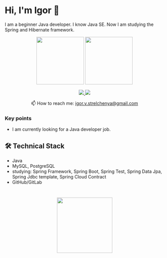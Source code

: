 # Hi, I'm Igor 👋

I am a beginner Java developer. I know Java SE. Now I am studying the Spring and Hibernate framework.

<p align='center'>
   <a href="https://github-readme-stats.vercel.app/api?username=N9nkoSensey&show_icons=true&count_private=true"><img
           height=150
           src="https://github-readme-stats.vercel.app/api?username=N9nkoSensey&show_icons=true&count_private=true"/></a>
   <a href="https://github.com/romankh3/github-readme-stats"><img height=150
                                                                  src="https://github-readme-stats.vercel.app/api/top-langs/?username=N9nkoSensey&layout=compact"/></a>
</p>

<p align='center'>
   <a href="https://www.linkedin.com/in/igor-strelchenya/">
       <img src="https://img.shields.io/badge/linkedin-%230077B5.svg?&style=for-the-badge&logo=linkedin&logoColor=white"/>
   </a>
   <a href="https://t.me/igor_strelchenya">
       <img src="https://img.shields.io/badge/Telegram-2CA5E0?style=for-the-badge&logo=telegram&logoColor=white"/>
   </a>
<p align='center'>
   📫 How to reach me: <a href='mailto:igor.v.strelchenya@gmail.com'>igor.v.strelchenya@gmail.com	</a>
</p>

### Key points
* I am currently looking for a Java developer job.

## 🛠 Technical Stack
*   Java
*   MySQL, PostgreSQL
*   studying: Spring Framework, Spring Boot, Spring Test, Spring Data Jpa, Spring Jdbc template, Spring Cloud Contract
*   GitHub/GitLab

<div align="center" style="margin: 40px 0">
   <a href="https://github.com/romankh3/github-profile-views-counter">
       <img width="175px" src="https://komarev.com/ghpvc/?username=N9nkoSensey&color=DE002D">
   </a>
</div>
<!--

**N9nkoSensey/N9nkoSensey** is a ✨ _special_ ✨ repository because its `README.md` (this file) appears on your GitHub profile.

Here are some ideas to get you started:

- 🔭 I’m currently working on ...
- 🌱 I’m currently learning ...
- 👯 I’m looking to collaborate on ...
- 🤔 I’m looking for help with ...
- 💬 Ask me about ...
- 📫 How to reach me: ...
- 😄 Pronouns: ...
- ⚡ Fun fact: ...
-->
